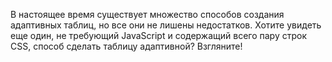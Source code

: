 В настоящее время существует множество способов создания адаптивных таблиц, 
но все они не лишены недостатков. Хотите увидеть еще один, не требующий 
JavaScript и содержащий всего пару строк CSS, способ сделать таблицу 
адаптивной? Взгляните!
